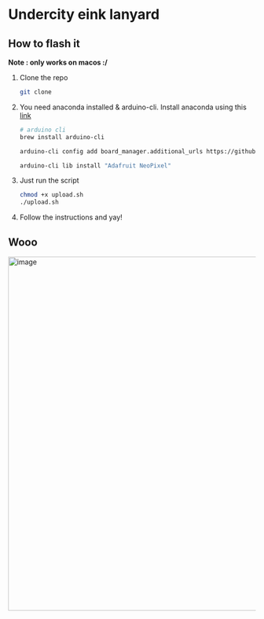 # Undercity eink lanyard

## How to flash it

__Note : only works on macos :/__

1. Clone the repo
    ```bash
    git clone
    ```
2. You need anaconda installed & arduino-cli. Install anaconda using this [link](https://www.anaconda.com/docs/getting-started/anaconda/install#macos-linux-installation)
    ```bash
    # arduino cli
    brew install arduino-cli

    arduino-cli config add board_manager.additional_urls https://github.com/earlephilhower/arduino-pico/releases/download/global/package_rp2040_index.json

    arduino-cli lib install "Adafruit NeoPixel"
    ```
3. Just run the script
    ```bash
    chmod +x upload.sh
    ./upload.sh
    ```
4. Follow the instructions and yay!

## Wooo

<img width="547" height="720" alt="image" src="https://github.com/user-attachments/assets/4808eedb-61ba-4868-983b-0e15dcd37818" />
